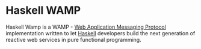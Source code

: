 # Haskell WAMP

Haskell Wamp is a WAMP - [Web Application Messaging Protocol](http://wamp-proto.org/) implementation written to let [Haskell](https://www.haskell.org/) developers build the next generation of reactive web services in pure functional programming.

